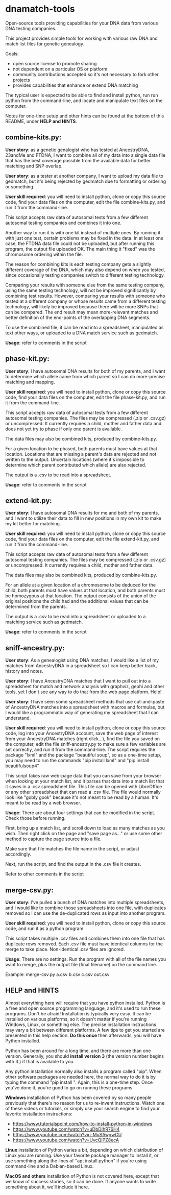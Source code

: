 # dnamatch-tools

Open-source tools providing capabilities for your DNA data from various DNA testing companies.

This project provides simple tools for working with various raw DNA and match list files for genetic genealogy.

Goals:
- open source license to promote sharing
- not dependent on a particular OS or platform
- community contributions accepted so it's not necessary to fork other projects
- provides capabilities that enhance or extend DNA matching

The typical user is expected to be able to find and install python, run run python from the command-line,
and locate and manipulate text files on the computer.

Notes for one-time setup and other hints can be found at the bottom of
this README, under **HELP and HINTS**.


## combine-kits.py:

**User story**: as a genetic genalogist who has tested at AncestryDNA, 23andMe and FTDNA,
I want to combine all of my data into a single data file that has the best coverage
possible from the available data for better matching and SNP overlap.

**User story**: as a tester at another company, I want to upload my data file to gedmatch,
but it's being rejected by gedmatch due to formatting or ordering or something.

**User skill required**: you will need to install python, clone or copy this source code,
find your data files on the computer, edit the file combine-kits.py, and run it from the command-line.

This script accepts raw data of autosomal tests from a few different autosomal testing companies
and combines it into one.

Another way to run it is with one kit instead of multiple ones.
By running it with just one test, certain problems may be fixed in the data.
In at least one case, the FTDNA data file could not be uploaded, but after
running this program, the output file uploaded OK. The main thing it "fixed"
was the chromosome ordering within the file.

The reason for combining kits is each testing company gets a slightly different
coverage of the DNA, which may also depend on when you tested,
since occasionally testing companies switch to different testing technology.

Comparing your results with someone else from the same testing company,
using the same testing technology, will not be improved significantly by combining test results.
However, comparing your results with someone who tested at a different company or whose results
came from a different testing technology, will likely be improved because there will be more
SNPs that can be compared.
The end result may mean more-relevant matches and better definition of the end-points
of the overlapping DNA segments.

To use the combined file, it can be read into a spreadsheet, manipulated as text other ways, or uploaded
to a DNA match service such as gedmatch.

**Usage**: refer to comments in the script

## phase-kit.py:

**User story**: I have autosomal DNA results for both of my parents, and
I want to determine which allele came from which parent so I can do more-precise
matching and mapping.

**User skill required**: you will need to install python, clone or copy this source code,
find your data files on the computer, edit the file phase-kit.py, and run it from the command-line.

This script accepts raw data of autosomal tests from a few different autosomal testing companies. The files may be compressed (.zip or .csv.gz) or uncompressed.
It currently requires a child, mother and father data and does not yet try
to phase if only one parent is available.

The data files may also be combined kits, produced by combine-kits.py.

For a given location to be phased, both parents must have values at that location. Locations that are missing a parent's data are rejected and not written to the output. Uncertain locations (where it's impossible to determine which parent contributed which allele) are also rejected.

The output is a .csv to be read into a spreadsheet.

**Usage**: refer to comments in the script


## extend-kit.py:

**User story**: I have autosomal DNA results for me and both of my parents, and
I want to utilize their data to fill in new positions in my own kit
to make my kit better for matching.

**User skill required**: you will need to install python, clone or copy this source code,
find your data files on the computer, edit the file extend-kit.py, and run it from the command-line.

This script accepts raw data of autosomal tests from a few different autosomal testing companies. The files may be compressed (.zip or .csv.gz) or uncompressed.
It currently requires a child, mother and father data.

The data files may also be combined kits, produced by combine-kits.py.

For an allele at a given location of a chromosome to be deduced for the child, both parents must have values at that location, and both parents must be homozygous at that location. The output consists of the union of the original positions the child had and the additional values that can be determined from the parents.

The output is a .csv to be read into a spreadsheet or uploaded to a matching service such as gedmatch.

**Usage**: refer to comments in the script


## sniff-ancestry.py:

**User story**: As a genealogist using DNA matches, I would like a
list of my matches from AncestryDNA in a spreadsheet so I can keep
better track, history and notes.

**User story**: I have AncestryDNA matches that I want to pull out
into a spreadsheet for match and network analysis with graphviz,
gephi and other tools, yet I don't see any way to do that from the
web page platform. Help!

**User story**: I have seen some spreadsheet methods that use
cut-and-paste of AncestryDNA matches into a spreadsheet with macros
and formulas, but I would like a programmatic way of generating my
spreadsheet that I can understand.

**User skill required**: you will need to install python, clone or
copy this source code, log into your AncestryDNA account, save the web
page of interest from your AncestryDNA matches (right click...), find
the file you saved on the computer, edit the file sniff-ancestry.py to
make sure a few variables are set correctly, and run it from the
command-line. The script requires the package "lxml" and the package
"beautiful soup", so as a one-time setup, you may need to run the
commands "pip install lxml" and "pip install beautifulsoup4"

This script takes raw web-page data that you can save from your
browser when looking at your match list, and it parses that data into
a match list that it saves in a .csv spreadsheet file. This file can
be opened with LibreOffice or any other spreadsheet that can read a
.csv file. The file would normally look like "gobly gook" because it's
not meant to be read by a human. It's meant to be read by a web
browser.

**Usage**: There are about four settings that can be modified in the script.
Check those before running.

First, bring up a match list, and scroll down to load as many matches
as you wish. Then right click on the page and "save page as..." or use
some other method to capture the page source into a file.

Make sure that file matches the file name in the script, or adjust accordingly.

Next, run the script, and find the output in the .csv file it creates.

Refer to other comments in the script


## merge-csv.py:

**User story**: I've pulled a bunch of DNA matches into multiple
spreadsheets, and I would like to combine those spreadsheets into one
file, with duplicates removed so I can use the de-duplicated rows as
input into another program.

**User skill required**: you will need to install python, clone or
copy this source code, and run it as a python program

This script takes multiple .csv files and combines them into one file
that has duplicate rows removed.  Each .csv file must have identical
columns for the merge to take place. Non-identical .csv files are
ignored.

**Usage**: There are no settings. Run the program with all of the file
names you want to merge, plus the output file (final filename) on the
command line.

Example: merge-csv.py a.csv b.csv c.csv out.csv


## HELP and HINTS

Almost everything here will require that you have python
installed. Python is a free and open source programming language, and
it's used to run these programs. Don't be afraid! Installation is
typically very easy. It can be installed on various platforms, so it
doesn't matter if you're running Windows, Linux, or something else.
The precise installation instructions may vary a bit between different
platforms. A few tips to get you started are presented in this help
section. **Do this once** then afterwards, you will have Python
installed.

Python has been around for a long time, and there are more than one
version. Generally, you should **install version 3** (the version
number begins with 3.) if that is available to you.

Any python installation normally also installs a program called
"pip". When other software packages are needed here, the normal way to
do it is by typing the command "pip install <package>". Again, this is
a one-time step. Once you've done it, you're good to go on runnng
these programs.

**Windows** installation of Python has been covered by so
many people previously that there's no reason for us to re-invent
instructions. Watch one of these videos or tutorials, or simply use your search
engine to find your favorite installation instructions:
- https://www.tutorialspoint.com/how-to-install-python-in-windows
- https://www.youtube.com/watch?v=uDbDIhR76H4
- https://www.youtube.com/watch?v=i-MuSAwgwCU
- https://www.youtube.com/watch?v=UvcQlPZ8ecA

**Linux** installation of Python varies a bit, depending on which
distribution of Linux you are running. Use your favorite package
manager to install it, or use something along the lines of "apt
install python" if you're using command-line and a Debian-based Linux.

**MacOS and others** installation of Python is not covered here,
except that we know of success stories, so it can be done. If anyone
wants to write something about it, we'll include it here.
